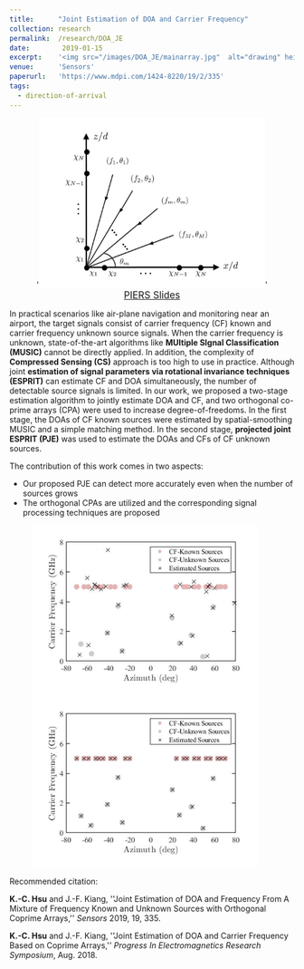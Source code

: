 ```yaml
---
title:  	"Joint Estimation of DOA and Carrier Frequency"
collection:	research
permalink: 	/research/DOA_JE
date:  		 2019-01-15
excerpt: 	'<img src="/images/DOA_JE/mainarray.jpg"  alt="drawing" height="300"/>'
venue: 		'Sensors'
paperurl: 	'https://www.mdpi.com/1424-8220/19/2/335'
tags:
  - direction-of-arrival
---
```


<center>
	'<img src="/images/DOA_JE/mainarray.jpg"  alt="drawing" height="300"/>'
</center>

<center>
	<a href="/files/PIERS_DOA_JE.pdf" target="_blank" class="btn btn-danger">
		<span style="font-size: 120%;">
		PIERS Slides
		</span>
	</a>
</center>


In practical scenarios like air-plane navigation and monitoring near an airport, 
the target signals consist of carrier frequency (CF) known and carrier frequency unknown source signals.
When the carrier frequency is unknown, state-of-the-art algorithms like **MUltiple SIgnal Classification (MUSIC)** cannot be directly applied.
In addition, the complexity of **Compressed Sensing (CS)** approach is too high to use in practice.
Although joint **estimation of signal parameters via rotational invariance techniques (ESPRIT)** can estimate CF and DOA simultaneously,
the number of detectable source signals is limited.
In our work, we proposed a two-stage estimation algorithm to jointly estimate DOA and CF, 
and two orthogonal co-prime arrays (CPA) were used to increase degree-of-freedoms.
In the first stage, the DOAs of CF known sources were estimated by spatial-smoothing MUSIC and a simple matching method.
In the second stage, **projected joint ESPRIT (PJE)** was used to estimate the DOAs and CFs of CF unknown sources.

The contribution of this work comes in two aspects:
- Our proposed PJE can detect more accurately even when the number of sources grows
- The orthogonal CPAs are utilized and the corresponding signal processing techniques are proposed

<figure class="half">
	<img src="/images/DOA_JE/partFreq_JE.jpg" alt="drawing" height="300"> 
	<img src="/images/DOA_JE/partFreq_10Mu.jpg" alt="drawing" height="300">
</figure>

<p class="double_underline">Recommended citation:</p>

**K.-C. Hsu** and J.-F. Kiang,
''Joint Estimation of DOA and Frequency From A Mixture of Frequency Known and Unknown Sources with Orthogonal Coprime Arrays,'' *Sensors* 2019, 19, 335.

**K.-C. Hsu** and J.-F. Kiang, 
''Joint Estimation of DOA and Carrier Frequency Based on Coprime Arrays,'' 
*Progress In Electromagnetics Research Symposium*, Aug. 2018.